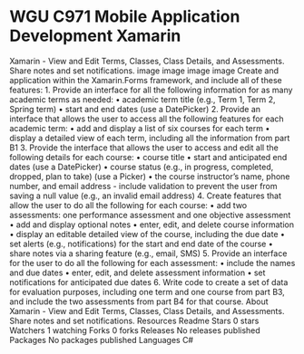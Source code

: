# WGU C971 Mobile Application Development Xamarin
 Xamarin - View and Edit Terms, Classes, Class Details, and Assessments. Share notes and set notifications.  image  image  image  image  Create and application within the Xamarin.Forms framework, and include all of these features:    1.  Provide an interface for all  the following information for as many academic terms as needed:          •   academic term title (e.g., Term 1, Term 2, Spring term)          •   start and end dates (use a DatePicker)    2.  Provide an interface that allows the user to access all the following features for each academic term:          •   add and display a list of six courses for each term          •   display a detailed view of each  term, including all  the information from part B1    3.  Provide the interface that allows the user to access and edit all  the following details for each course:          •   course title          •   start and anticipated end dates (use a DatePicker)          •   course status (e.g., in progress, completed, dropped, plan to take) (use a Picker)          •   the course instructor’s name, phone number, and email address         - include validation to prevent the user from saving a null value (e.g., an invalid email address)    4.  Create features that allow the user to do all  the following for each course:          •   add two assessments: one performance assessment and one objective assessment          •   add and display optional notes          •   enter, edit, and delete course information          •   display an editable detailed view of the course, including the due date          •   set alerts (e.g., notifications) for the start and end date of the course          •   share notes via a sharing feature (e.g., email, SMS)    5.  Provide an interface for the user to do all  the following for each  assessment:          •   include the names and due dates          •   enter, edit, and delete assessment information          •   set notifications for anticipated due dates    6.  Write code to create a set of data for evaluation purposes, including one term and one course from part B3, and include the two assessments from part B4 for that course.  About  Xamarin - View and Edit Terms, Classes, Class Details, and Assessments. Share notes and set notifications. Resources Readme Stars 0 stars Watchers 1 watching Forks 0 forks Releases No releases published Packages No packages published Languages  C#
